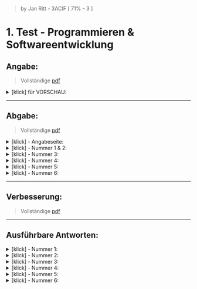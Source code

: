 <!-------------------------------------------------------------------  
 - MARKDOWN - Cheatsheets:  
    Getting started:
      https://docs.github.com/en/get-started/writing-on-github/getting-started-with-writing-and-formatting-on-github/quickstart-for-writing-on-github
    Basic github formatting syntax:  
      https://docs.github.com/en/get-started/writing-on-github/getting-started-with-writing-and-formatting-on-github/basic-writing-and-formatting-syntax
 ------------------------------------------------------------------->

   > by Jan Ritt - 3ACIF    [ 71% - 3 ]
 
# 1. Test - Programmieren & Softwareentwicklung
## **Angabe**:  
> Vollständige [pdf](https://github.com/IxI-Enki/Test-pose-001/blob/main/Angabe/Test-pose-001%20--%20Angabe(leer).pdf)
<details>
  <summary> [klick] für VORSCHAU: </summary> 
  
  ![Angabe(leer)](https://github.com/IxI-Enki/Test-pose-001/assets/138018029/beebd258-8039-46b8-9a81-5f2923e65dd2)

</details>

-------------------------------  

<!------------------------------------------------->
## **Abgabe**:  
> Vollständige [pdf](https://github.com/IxI-Enki/Test-pose-001/blob/main/Abgabe/Test-pose-001.pdf)  

<details>
  <summary> [klick] - Angabeseite: </summary>  

 ![Angabe](https://github.com/IxI-Enki/Test-pose-001/blob/main/Abgabe/Test-pose-001%20--%20Angabe.jpg)  
 
</details>

<!-- -->

<details>
  <summary> [klick] - Nummer 1 & 2: </summary>    
 
 ![Seite 1](https://github.com/IxI-Enki/Test-pose-001/blob/main/Abgabe/Test-pose-001%20--%20Seite%20(1).jpg)
  
</details>

<!-- -->

<details>
  <summary> [klick] - Nummer 3: </summary>  

![Seite 2](https://github.com/IxI-Enki/Test-pose-001/blob/main/Abgabe/Test-pose-001%20--%20Seite%20(2).jpg) 
  
</details>

<!-- -->

<details>
  <summary> [klick] - Nummer 4: </summary>  

 ![Seite 5](https://github.com/IxI-Enki/Test-pose-001/blob/main/Abgabe/Test-pose-001%20--%20Seite%20(5).jpg)
  
</details>

<!-- -->

<details>
  <summary> [klick] - Nummer 5: </summary>  

 ![Seite 3](https://github.com/IxI-Enki/Test-pose-001/blob/main/Abgabe/Test-pose-001%20--%20Seite%20(3).jpg)
  
</details>

<!-- -->

<details>
  <summary> [klick] - Nummer 6: </summary>  

 ![Seite 4](https://github.com/IxI-Enki/Test-pose-001/blob/main/Abgabe/Test-pose-001%20--%20Seite%20(4).jpg)
  
</details>

-------------------------------  

<!------------------------------------------------->
## **Verbesserung**:  
> Vollständige [pdf]( )



-------------------------------  

<!------------------------------------------------->

## **Ausführbare Antworten**:  
<details>
  <summary> [klick] - Nummer 1: </summary>  

```c#
/* DECLARE VARIABLES */
            double x,y, z;

/* CALCULATION ------------------------  // TEST ARGUMENTS */
            if ((x == y && x != z) ||    //    x IS y AND NOT z  OR ..
                (x == z && x != y) ||    //    x IS z AND NOT y  OR ..
                (y == z && y != x))      //    y IS z AND NOT x  
            { // if ONE ARGUEMENT is TRUE
/* OUT */       Console.Write("\n Genau 2 Werte sind gleich.");
            }
            else
            { // if ALL ARGUMENTS are FALSE
/* OUT */       Console.Write("\n Es sind nicht genau 2 Werte gleich.");
            }
```  
</details>

<!-- -->

<details>
  <summary> [klick] - Nummer 2: </summary>  

```c#
/* DECLARE VARIABLES */
            double a, b, c,
                   swap;
/* CALCULATION */
            if (a < b)      // SWAP a & b IF b is bigger
            {  swap = a;
               a = b;
               b = swap;
            }
            if (a < c)      // SWAP a & c IF c is bigger
            {  swap = a;
               a = c;
               c = swap;
            }
            if (b < c)      // SWAP b & c IF c is bigger
            {  swap = b;
               b = c;
               c = swap;
            }
/* OUT */   Console.Write($"\n Absteigende Reihenfolge:" +
                          $"\n {a}" +
                          $"\n {b}" +
                          $"\n {c}");
```  
</details>

<!-- -->

<details>
  <summary> [klick] - Nummer 3: </summary>  

```c#

```  
</details>

<!-- -->

<details>
  <summary> [klick] - Nummer 4: </summary>  

```c#

```  
</details>

<!-- -->

<details>
  <summary> [klick] - Nummer 5: </summary>  

```c#

```  
</details>

<!-- -->

<details>
  <summary> [klick] - Nummer 6: </summary>  

```c#

```  
</details>


</details>


  


